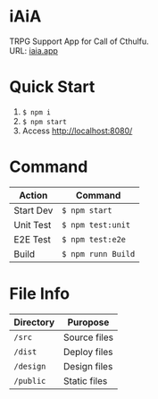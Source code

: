 # iAiA
TRPG Support App for Call of Cthulfu.  
URL: [iaia.app](http://iaia.app/)

# Quick  Start
1. `$ npm i`
2. `$ npm start`
3. Access [http://localhost:8080/](http://localhost:8080/)

# Command
Action | Command
--|--
Start Dev | `$ npm start`
Unit Test | `$ npm test:unit`
E2E Test | `$ npm test:e2e`
Build | `$ npm runn Build`

# File Info
Directory | Puropose
--|--
`/src` | Source files
`/dist` | Deploy files
`/design` | Design files
`/public` | Static files
